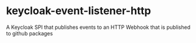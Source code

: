 # keycloak-event-listener-http

A Keycloak SPI that publishes events to an HTTP Webhook that is published to github packages

